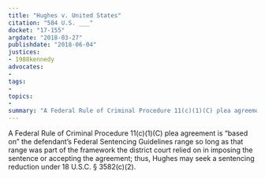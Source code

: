```yaml
---
title: "Hughes v. United States"
citation: "584 U.S. ___"
docket: "17-155"
argdate: "2018-03-27"
publishdate: "2018-06-04"
justices:
- 1988kennedy
advocates:
- 
tags:
- 
topics:
- 
summary: "A Federal Rule of Criminal Procedure 11(c)(1)(C) plea agreement is “based on” the defendant’s Federal Sentencing Guidelines range so long as that range was part of the framework the district court relied on in imposing the sentence or accepting the agreement; thus, Hughes may seek a sentencing reduction under 18 U.S.C. § 3582(c)(2)."
---
```

A Federal Rule of Criminal Procedure 11(c)(1)(C) plea agreement is “based on” the defendant’s Federal Sentencing Guidelines range so long as that range was part of the framework the district court relied on in imposing the sentence or accepting the agreement; thus, Hughes may seek a sentencing reduction under 18 U.S.C. § 3582(c)(2).

